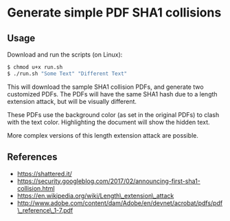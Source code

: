 # Generate simple PDF SHA1 collisions

## Usage

Download and run the scripts (on Linux):

```bash
$ chmod u+x run.sh
$ ./run.sh "Some Text" "Different Text"
```

This will download the sample SHA1 collision PDFs, and generate two customized PDFs. The PDFs will have the same SHA1 hash due to a length extension attack, but will be visually different.

These PDFs use the background color (as set in the original PDFs) to clash with the text color. Highlighting the document will show the hidden text.

More complex versions of this length extension attack are possible.

## References
* https://shattered.it/
* https://security.googleblog.com/2017/02/announcing-first-sha1-collision.html
* https://en.wikipedia.org/wiki/Length\_extension\_attack
* http://www.adobe.com/content/dam/Adobe/en/devnet/acrobat/pdfs/pdf\_reference\_1-7.pdf

